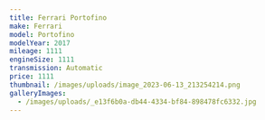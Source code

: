 ```yaml
---
title: Ferrari Portofino
make: Ferrari
model: Portofino
modelYear: 2017
mileage: 1111
engineSize: 1111
transmission: Automatic
price: 1111
thumbnail: /images/uploads/image_2023-06-13_213254214.png
galleryImages:
  - /images/uploads/_e13f6b0a-db44-4334-bf84-898478fc6332.jpg
---
```

